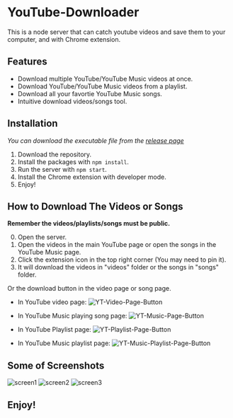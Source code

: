 # YouTube-Downloader

This is a node server that can catch youtube videos and save them to your computer, and with Chrome extension.

## Features

 * Download multiple YouTube/YouTube Music videos at once.
 * Download YouTube/YouTube Music videos from a playlist.
 * Download all your favortie YouTube Music songs.
 * Intuitive download videos/songs tool.

## Installation

_You can download the executable file from the [release page](https://github.com/000hen/YouTube-Downloader/releases/latest)_

 1. Download the repository.
 2. Install the packages with `npm install`.
 3. Run the server with `npm start`.
 4. Install the Chrome extension with developer mode.
 5. Enjoy!

## How to Download The Videos or Songs

**Remember the videos/playlists/songs must be public.**

 0. Open the server.
 1. Open the videos in the main YouTube page or open the songs in the YouTube Music page.
 2. Click the extension icon in the top right corner (You may need to pin it).
 3. It will download the videos in "videos" folder or the songs in "songs" folder.

Or the download button in the video page or song page.
 
 * In YouTube video page:
 ![YT-Video-Page-Button](https://cdn.discordapp.com/attachments/698551378745884835/916841755490545744/unknown.png)

 * In YouTube Music playing song page:
 ![YT-Music-Page-Button](https://cdn.discordapp.com/attachments/698551378745884835/916842535563956244/unknown.png)

 * In YouTube Playlist page:
 ![YT-Playlist-Page-Button](https://cdn.discordapp.com/attachments/698551378745884835/916842441536053248/unknown.png)

 * In YouTube Music playlist page:
 ![YT-Music-Playlist-Page-Button](https://cdn.discordapp.com/attachments/698551378745884835/916842636751556608/unknown.png)

## Some of Screenshots

![screen1](https://cdn.discordapp.com/attachments/698551378745884835/916478624809513020/unknown.png)
![screen2](https://cdn.discordapp.com/attachments/698551378745884835/916479931981111317/unknown.png)
![screen3](https://cdn.discordapp.com/attachments/698551378745884835/916480115096035338/unknown.png)

## Enjoy!